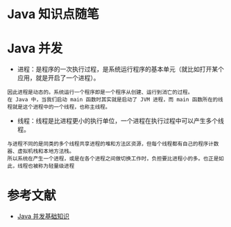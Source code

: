 # Java 知识点随笔

# Java 并发
- 进程：是程序的一次执行过程，是系统运行程序的基本单元（就比如打开某个应用，就是开启了一个进程）。
```
因此进程是动态的。系统运行一个程序即是一个程序从创建、运行到消亡的过程。
在 Java 中，当我们启动 main 函数时其实就是启动了 JVM 进程，而 main 函数所在的线程就是这个进程中的一个线程，也称主线程。
```
- 线程：线程是比进程更小的执行单位，一个进程在执行过程中可以产生多个线程。
```
与进程不同的是同类的多个线程共享进程的堆和方法区资源，但每个线程都有自己的程序计数器、虚拟机栈和本地方法栈。
所以系统在产生一个进程，或是在各个进程之间做切换工作时，负担要比进程小的多。也正是如此，线程也被称为轻量级进程
```
# 参考文献
- [Java 并发基础知识](https://www.cnblogs.com/reformdai/p/11039843.html)